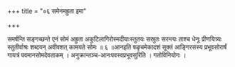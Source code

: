 +++
title = "०६ समेनमह्रुता इमा"

+++

समर्षन्ति सङ्गच्छन्ते एनं सोमं अह्रुता अकुटिलागिरोस्मदीयाःस्तुतयः सस्रुतः सरन्त्यः ताश्च धेनूः प्रीणयित्र्यः स्तुतीर्वाश्रः शब्दयन् अवीवशत् कामयते सोमः ॥ ६ ॥आनइति षळृचमेकादशं सूक्तं आङ्गिरसस्य प्रभूवसोरार्षं गायत्रं पवमानसोमदेवताकम् । अनुक्रान्तञ्च-आनःपवस्वप्रभूवसुरिति । गतोविनियोगः ।